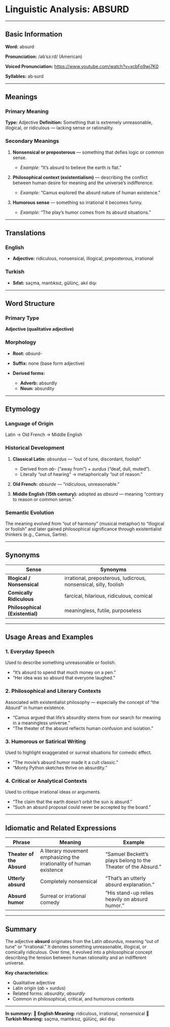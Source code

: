# Linguistic Analysis: ABSURD

---

## Basic Information

**Word:** absurd

**Pronunciation:** /əbˈsɜːrd/ (American)

**Voiced Pronunciation:** https://www.youtube.com/watch?v=xcbFo9wj7K0

**Syllables:** ab·surd

---

## Meanings

### Primary Meaning

**Type:** Adjective
**Definition:** Something that is extremely unreasonable, illogical, or ridiculous — lacking sense or rationality.

### Secondary Meanings

1. **Nonsensical or preposterous** — something that defies logic or common sense.

   - _Example:_ “It’s absurd to believe the earth is flat.”

2. **Philosophical context (existentialism)** — describing the conflict between human desire for meaning and the universe’s indifference.

   - _Example:_ “Camus explored the absurd nature of human existence.”

3. **Humorous sense** — something so irrational it becomes funny.

   - _Example:_ “The play’s humor comes from its absurd situations.”

---

## Translations

### English

- **Adjective:** ridiculous, nonsensical, illogical, preposterous, irrational

### Turkish

- **Sıfat:** saçma, mantıksız, gülünç, akıl dışı

---

## Word Structure

### Primary Type

**Adjective (qualitative adjective)**

### Morphology

- **Root:** _absurd-_
- **Suffix:** none (base form adjective)
- **Derived forms:**

  - **Adverb:** absurdly
  - **Noun:** absurdity

---

## Etymology

### Language of Origin

Latin → Old French → Middle English

### Historical Development

1. **Classical Latin:** _absurdus_ — “out of tune, discordant, foolish”

   - Derived from _ab-_ (“away from”) + _surdus_ (“deaf, dull, muted”).
   - Literally “out of hearing” → metaphorically “out of reason.”

2. **Old French:** _absurde_ — “ridiculous, unreasonable.”
3. **Middle English (15th century):** adopted as _absurd_ — meaning “contrary to reason or common sense.”

### Semantic Evolution

The meaning evolved from “out of harmony” (musical metaphor) to “illogical or foolish” and later gained philosophical significance through existentialist thinkers (e.g., Camus, Sartre).

---

## Synonyms

| Sense                           | Synonyms                                                         |
| ------------------------------- | ---------------------------------------------------------------- |
| **Illogical / Nonsensical**     | irrational, preposterous, ludicrous, nonsensical, silly, foolish |
| **Comically Ridiculous**        | farcical, hilarious, ridiculous, comical                         |
| **Philosophical (Existential)** | meaningless, futile, purposeless                                 |

---

## Usage Areas and Examples

### 1. **Everyday Speech**

Used to describe something unreasonable or foolish.

- “It’s absurd to spend that much money on a pen.”
- “Her idea was so absurd that everyone laughed.”

### 2. **Philosophical and Literary Contexts**

Associated with existentialist philosophy — especially the concept of “the Absurd” in human existence.

- “Camus argued that life’s absurdity stems from our search for meaning in a meaningless universe.”
- “The theater of the absurd reflects human confusion and isolation.”

### 3. **Humorous or Satirical Writing**

Used to highlight exaggerated or surreal situations for comedic effect.

- “The movie’s absurd humor made it a cult classic.”
- “Monty Python sketches thrive on absurdity.”

### 4. **Critical or Analytical Contexts**

Used to critique irrational ideas or arguments.

- “The claim that the earth doesn’t orbit the sun is absurd.”
- “Such an absurd proposal could never be accepted by the board.”

---

## Idiomatic and Related Expressions

| Phrase                    | Meaning                                                              | Example                                                       |
| ------------------------- | -------------------------------------------------------------------- | ------------------------------------------------------------- |
| **Theater of the Absurd** | A literary movement emphasizing the irrationality of human existence | “Samuel Beckett’s plays belong to the Theater of the Absurd.” |
| **Utterly absurd**        | Completely nonsensical                                               | “That’s an utterly absurd explanation.”                       |
| **Absurd humor**          | Surreal or irrational comedy                                         | “His stand-up relies heavily on absurd humor.”                |

---

## Summary

The adjective **absurd** originates from the Latin _absurdus_, meaning “out of tune” or “irrational.” It denotes something unreasonable, illogical, or comically ridiculous. Over time, it evolved into a philosophical concept describing the tension between human rationality and an indifferent universe.

**Key characteristics:**

- Qualitative adjective
- Latin origin (_ab_ + _surdus_)
- Related forms: _absurdity_, _absurdly_
- Common in philosophical, critical, and humorous contexts

---

**In summary:**
🔹 **English Meaning:** ridiculous, irrational, nonsensical
🔹 **Turkish Meaning:** saçma, mantıksız, gülünç, akıl dışı
